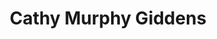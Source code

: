 ---
title: Cathy Murphy Giddens
redirect_from:
  - /Cathy_Murphy
layout: people
headshot: 
headshot_credit: 
headshot_alt: 
headshot_caption: 
Details:
  Website: 
  Facebook:
  Twitter: 
  Instagram: 
  LinkedIn: 
---